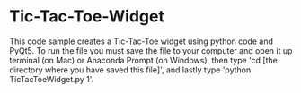 # Tic-Tac-Toe-Widget
This code sample creates a Tic-Tac-Toe widget using python code and PyQt5. 
To run the file you must save the file to your computer and open it up terminal (on Mac) or Anaconda Prompt (on Windows), then type 'cd [the directory where you have saved this file]', and lastly type 'python TicTacToeWidget.py 1'.
